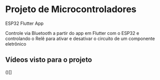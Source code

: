 # Projeto de Microcontroladores

ESP32
Flutter App

Controle via Bluetooth a partir do app em Flutter com o ESP32 e controlando o Relê para ativar e desativar o circuito de um componente eletrônico

## Vídeos visto para o projeto

()[]
